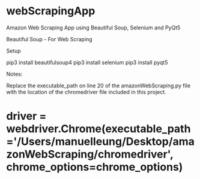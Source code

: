 # webScrapingApp
Amazon Web Scraping App using Beautiful Soup, Selenium and PyQt5



Beautiful Soup - For Web Scraping

Setup 

pip3 install beautifulsoup4
pip3 install selenium 
pip3 install pyqt5 

Notes:

Replace the executable_path on line 20 of the amazonWebScraping.py file with the location of the chromedriver file included in this project.

# driver = webdriver.Chrome(executable_path='/Users/manuelleung/Desktop/amazonWebScraping/chromedriver', chrome_options=chrome_options)



